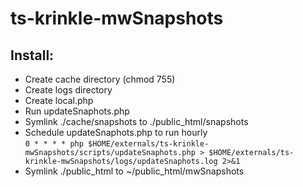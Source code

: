 ts-krinkle-mwSnapshots
======================

## Install:
* Create cache directory (chmod 755)
* Create logs directory
* Create local.php
* Run updateSnaphots.php
* Symlink ./cache/snapshots to ./public_html/snapshots
* Schedule updateSnaphots.php to run hourly<br>
   `0 * * * * php $HOME/externals/ts-krinkle-mwSnapshots/scripts/updateSnaphots.php > $HOME/externals/ts-krinkle-mwSnapshots/logs/updateSnaphots.log 2>&1`
* Symlink ./public_html to ~/public_html/mwSnapshots
